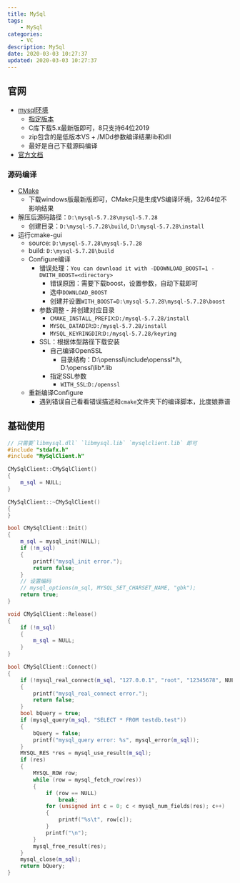 ```yaml
---
title: MySql
tags: 
    - MySql
categories: 
    - VC
description: MySql
date: 2020-03-03 10:27:37
updated: 2020-03-03 10:27:37
---
```


## 官网

+ [mysql环境](https://dev.mysql.com/downloads/installer/)
  + [指定版本](https://downloads.mysql.com/archives/community/)
  + C库下载5.x最新版即可，8只支持64位2019
  + zip包含的是低版本VS + /MDd参数编译结果lib和dll
  + 最好是自己下载源码编译
+ [官方文档](https://dev.mysql.com/doc/)

### 源码编译

+ [CMake](https://cmake.org/download/)
  + 下载windows版最新版即可，CMake只是生成VS编译环境，32/64位不影响结果
+ 解压后源码路径：`D:\mysql-5.7.28\mysql-5.7.28`
  + 创建目录：`D:\mysql-5.7.28\build`, `D:\mysql-5.7.28\install`
+ 运行cmake-gui
  + source: `D:\mysql-5.7.28\mysql-5.7.28`
  + build: `D:\mysql-5.7.28\build`
  + Configure编译
    + 错误处理：`You can download it with -DDOWNLOAD_BOOST=1 -DWITH_BOOST=<directory>`
      + 错误原因：需要下载boost，设置参数，自动下载即可
      + 选中`DOWNLOAD_BOOST`
      + 创建并设置`WITH_BOOST=D:\mysql-5.7.28\mysql-5.7.28\boost`
    + 参数调整 - 并创建对应目录
      + `CMAKE_INSTALL_PREFIX`:`D:/mysql-5.7.28/install`
      + `MYSQL_DATADIR`:`D:/mysql-5.7.28/install`
      + `MYSQL_KEYRINGDIR`:`D:/mysql-5.7.28/keyring`
    + SSL：根据体型路径下载安装
      + 自己编译OpenSSL
        + 目录结构：D:\openssl\include\openssl\*.h, D:\openssl\lib\*.lib
      + 指定SSL参数
        + `WITH_SSL`:`D:/openssl`
  + 重新编译Configure
    + 遇到错误自己看看错误描述和`cmake`文件夹下的编译脚本，比度娘靠谱

## 基础使用

```C++
// 只需要`libmysql.dll` `libmysql.lib` `mysqlclient.lib` 即可
#include "stdafx.h"
#include "MySqlClient.h"

CMySqlClient::CMySqlClient()
{
    m_sql = NULL;
}

CMySqlClient::~CMySqlClient()
{
}

bool CMySqlClient::Init()
{
    m_sql = mysql_init(NULL);
    if (!m_sql)
    {
        printf("mysql_init error.");
        return false;
    }
    // 设置编码
    // mysql_options(m_sql, MYSQL_SET_CHARSET_NAME, "gbk");
    return true;
}

void CMySqlClient::Release()
{
    if (!m_sql)
    {
        m_sql = NULL;
    }
}

bool CMySqlClient::Connect()
{
    if (!mysql_real_connect(m_sql, "127.0.0.1", "root", "12345678", NULL, 3306, NULL, NULL))
    {
        printf("mysql_real_connect error.");
        return false;
    }
    bool bQuery = true;
    if (mysql_query(m_sql, "SELECT * FROM testdb.test"))
    {
        bQuery = false;
        printf("mysql_query error: %s", mysql_error(m_sql));
    }
    MYSQL_RES *res = mysql_use_result(m_sql);
    if (res)
    {
        MYSQL_ROW row;
        while (row = mysql_fetch_row(res))
        {
            if (row == NULL)
                break;
            for (unsigned int c = 0; c < mysql_num_fields(res); c++)
            {
                printf("%s\t", row[c]);
            }
            printf("\n");
        }
        mysql_free_result(res);
    }
    mysql_close(m_sql);
    return bQuery;
}
```
